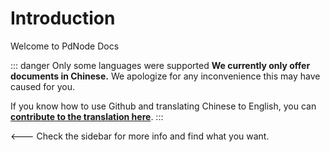 # Introduction

Welcome to PdNode Docs

::: danger Only some languages were supported
**We currently only offer documents in Chinese.** We apologize for any inconvenience this may have caused for you.

If you know how to use Github and translating Chinese to English, you can [**contribute to the translation here**](/internationalization).
:::

<--- Check the sidebar for more info and find what you want.
